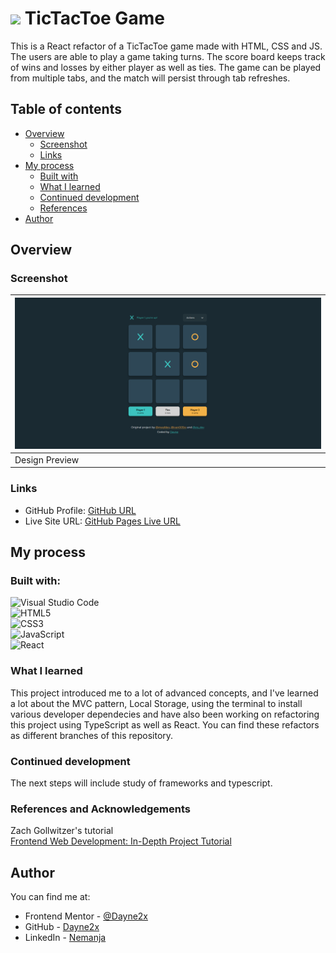 # ![](https://img.shields.io/badge/React-20232A?style=for-the-badge&logo=react&logoColor=61DAFB) TicTacToe Game

This is a React refactor of a TicTacToe game made with HTML, CSS and JS. The users are able to play a game taking turns. The score board keeps track of wins and losses by either player as well as ties. The game can be played from
multiple tabs, and the match will persist through tab refreshes. 


## Table of contents

- [Overview](#overview)
  - [Screenshot](#screenshot)
  - [Links](#links)
- [My process](#my-process)
  - [Built with](#built-with)
  - [What I learned](#what-i-learned)
  - [Continued development](#continued-development)
  - [References](#references)
- [Author](#author)

## Overview

### Screenshot
| ![](./images/design.png) 
| ------------------------------ |
| Design Preview                |

### Links

- GitHub Profile: [GitHub URL](https://github.com/Dayne2x)
- Live Site URL: [GitHub Pages Live URL](https://dayne2x.github.io/HTML5-Video-Player/)

## My process

### Built with:

![Visual Studio Code](https://img.shields.io/badge/Visual%20Studio%20Code-0078d7.svg?style=for-the-badge&logo=visual-studio-code&logoColor=white) <br>
![HTML5](https://img.shields.io/badge/html5-%23E34F26.svg?style=for-the-badge&logo=html5&logoColor=white) <br>
![CSS3](https://img.shields.io/badge/css3-%231572B6.svg?style=for-the-badge&logo=css3&logoColor=white) <br>
![JavaScript](https://img.shields.io/badge/javascript-%23323330.svg?style=for-the-badge&logo=javascript&logoColor=%23F7DF1E) <br>
![React](https://img.shields.io/badge/React-20232A?style=for-the-badge&logo=react&logoColor=61DAFB)


### What I learned

This project introduced me to a lot of advanced concepts, and I've learned a lot about the MVC pattern, Local Storage, using the terminal to install various developer dependecies  and have also been working on refactoring this project using TypeScript as well as React.
You can find these refactors as different branches of this repository. 


### Continued development

The next steps will include study of frameworks and typescript.

### References and Acknowledgements

Zach Gollwitzer's tutorial <br>
[Frontend Web Development: In-Depth Project Tutorial](https://www.youtube.com/watch?v=MsnQ5uepIaE)


## Author
You can find me at:

- Frontend Mentor - [@Dayne2x](https://www.frontendmentor.io/profile/Dayne2x)
- GitHub - [Dayne2x](https://github.com/Dayne2x)
- LinkedIn - [Nemanja](https://www.linkedin.com/in/nemanjadayne/)
